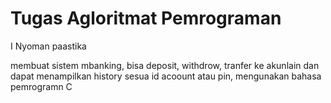 <h1>Tugas Agloritmat Pemrograman</h1>
<p>I Nyoman paastika</p>

<P>membuat sistem mbanking, bisa deposit, withdrow, tranfer ke akunlain dan dapat menampilkan history sesua id acoount atau pin, mengunakan bahasa pemrogramn C</P>
